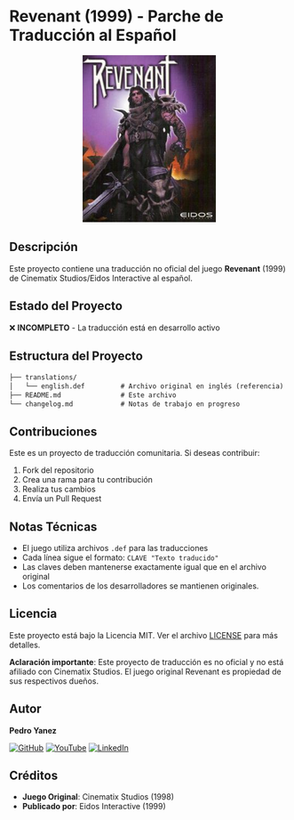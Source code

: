# Revenant (1999) - Parche de Traducción al Español

<div align="center">
  <img src="Revenant-Locke.jpg" alt="Revenant Game Screenshot">
</div>

## Descripción

Este proyecto contiene una traducción no oficial del juego **Revenant** (1999) de Cinematix Studios/Eidos Interactive al español.

## Estado del Proyecto

❌ **INCOMPLETO** - La traducción está en desarrollo activo

<!-- TODO:
## Instalación
1. Descarga los archivos de traducción
-->

## Estructura del Proyecto

```
├── translations/
│   └── english.def         # Archivo original en inglés (referencia)
├── README.md               # Este archivo
└── changelog.md            # Notas de trabajo en progreso
```

## Contribuciones

Este es un proyecto de traducción comunitaria. Si deseas contribuir:

1. Fork del repositorio
2. Crea una rama para tu contribución
3. Realiza tus cambios
4. Envía un Pull Request

## Notas Técnicas

- El juego utiliza archivos `.def` para las traducciones
- Cada línea sigue el formato: `CLAVE "Texto traducido"`
- Las claves deben mantenerse exactamente igual que en el archivo original
- Los comentarios de los desarrolladores se mantienen originales.

## Licencia

Este proyecto está bajo la Licencia MIT. Ver el archivo [LICENSE](LICENSE) para más detalles.

**Aclaración importante**: Este proyecto de traducción es no oficial y no está afiliado con Cinematix Studios. El juego original Revenant es propiedad de sus respectivos dueños.

## Autor

**Pedro Yanez**

[![GitHub](https://img.shields.io/badge/GitHub-100000?style=for-the-badge&logo=github&logoColor=white)](https://github.com/wotanCode)
[![YouTube](https://img.shields.io/badge/YouTube-FF0000?style=for-the-badge&logo=youtube&logoColor=white)](https://www.youtube.com/channel/UCwISu2hFg7EpOIZ8aV7iS6g?sub_confirmation=1)
[![LinkedIn](https://img.shields.io/badge/LinkedIn-0077B5?style=for-the-badge&logo=linkedin&logoColor=white)](https://www.linkedin.com/in/pedro-yanez/)

## Créditos

- **Juego Original**: Cinematix Studios (1998)
- **Publicado por**: Eidos Interactive (1999)